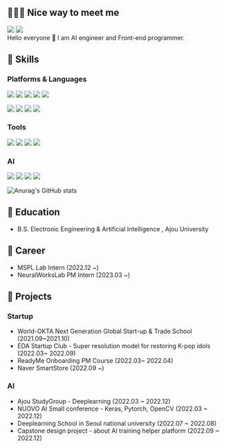 ## 🧚🏻‍♀️ Nice way to meet me

<a href="https://velog.io/@conel77" target="_blank"><img src="https://img.shields.io/badge/Conel77-20C997?style=flat-square&logo=Velog&logoColor=white"/></a>  <a href="17innovation@gmail.com" target="_blank"><img src="https://img.shields.io/badge/17innovation@gmail.com-EA4335?style=flat-square&logo=Gmail&logoColor=white"/></a>
</br>
Hello everyone 👋 I am AI engineer and Front-end programmer.




## 🥨 Skills
### Platforms & Languages
<img src="https://img.shields.io/badge/React-61DAFB?style=flat-square&logo=React&logoColor=black"/>   <img src="https://img.shields.io/badge/Flutter-02569B?style=flat-square&logo=Flutter&logoColor=white"/>  <img src="https://img.shields.io/badge/JavaScript-F7DF1E?style=flat-square&logo=JavaScript&logoColor=black"/>  <img src="https://img.shields.io/badge/HTML5-E34F26?style=flat-square&logo=HTML5&logoColor=white"/>  <img src="https://img.shields.io/badge/CSS3-1572B6?style=flat-square&logo=CSS3&logoColor=white"/>

<img src="https://img.shields.io/badge/Python-3776AB?style=flat-square&logo=React&logoColor=white"/>  <img src="https://img.shields.io/badge/C++-00599C?style=flat-square&logo=C++ &logoColor=white"/>  <img src="https://img.shields.io/badge/R-276DC3?style=flat-square&logo=R&logoColor=white"/>  <img src="https://img.shields.io/badge/Kotlin-7F52FF?style=flat-square&logo=Kotlin&logoColor=white"/>      

### Tools
<img src="https://img.shields.io/badge/Visual Studio Code-007ACC?style=flat-square&logo=Visual Studio Code&logoColor=white"/>  <img src="https://img.shields.io/badge/Pycharm-000000?style=flat-square&logo=Pycharm&logoColor=white"/>  <img src="https://img.shields.io/badge/Figma-F24E1E?style=flat-square&logo=Figma&logoColor=white"/>  <img src="https://img.shields.io/badge/Adobe Premiere Pro-9999FF?style=flat-square&logo=Adobe Premiere Pro&logoColor=white"/>

### AI
<img src="https://img.shields.io/badge/TensorFlow-FF6F00?style=flat-square&logo=TensorFlow&logoColor=white"/>  <img src="https://img.shields.io/badge/Keras-D00000?style=flat-square&logo=Keras&logoColor=white"/>  <img src="https://img.shields.io/badge/Pytorch-EE4C2C?style=flat-square&logo=Pytorch&logoColor=white"/>  <img src="https://img.shields.io/badge/Jupyter-F37626?style=flat-square&logo=Jupyter&logoColor=white"/>





![Anurag's GitHub stats](https://github-readme-stats.vercel.app/api?username=conel77&show_icons=true&theme=codeSTACKr)

## 📌 Education
* B.S. Electronic Engineering & Artificial Intelligence , Ajou University 

## 📔 Career
* MSPL Lab Intern (2022.12 ~)
* NeuralWorksLab PM Intern (2023.03 ~)

## 🔮 Projects
### Startup
* World-OKTA Next Generation Global Start-up & Trade School (2021.09~2021.10)
* EDA Startup Club - Super resolution model for restoring K-pop idols (2022.03~ 2022.09)
* ReadyMe Onboarding PM Course (2022.03~ 2022.04)
* Naver SmartStore (2022.09 ~)

### AI
* Ajou StudyGroup - Deeplearning (2022.03 ~ 2022.12)
* NUOVO AI Small conference - Keras, Pytorch, OpenCV (2022.03 ~ 2022.12)
* Deeplearning School in Seoul national university (2022.07 ~ 2022.08)
* Capstone design project - about AI training helper platform (2022.09 ~ 2022.12)
